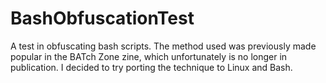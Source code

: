 # BashObfuscationTest
A test in obfuscating bash scripts. The method used was previously made popular in the BATch Zone zine, which unfortunately is no longer in publication. I decided to try porting the technique to Linux and Bash.
